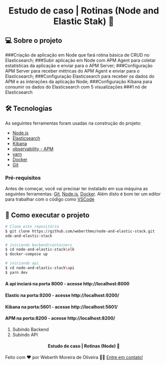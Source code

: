 <h1 align="center"> 
	 Estudo de caso | Rotinas (Node and Elastic Stak) 🚀 
</h1>

## 💻 Sobre o projeto

###Criação de aplicação em Node que fará rotina básica de CRUD no Elasticsearch;
###Subir aplicação em Node com APM Agent para coletar estatísticas da aplicação e enviar para o APM Server;
###Configuração APM Server para receber métricas do APM Agent e enviar para o Elasticsearch;
###Configuração Elasticsearch para receber os dados do APM e as interações da aplicação Node;
###Configuração Kibana para consumir os dados do Elasticsearch com 5 visualizações
###1 nó de Elasticsearch

## 🛠 Tecnologias

As seguintes ferramentas foram usadas na construção do projeto:

- [Node.js][nodejs]
- [Elasticsearch][Elasticsearch]
- [Kibana][Kibana]
- [observability - APM][observability - APM]
- [yarn][yarn]
- [Docker][docker]
- [Git](https://git-scm.com)

### Pré-requisitos

Antes de começar, você vai precisar ter instalado em sua máquina as seguintes ferramentas:
[Git](https://git-scm.com), [Node.js][nodejs], [Docker][docker].
Além disto é bom ter um editor para trabalhar com o código como [VSCode][vscode]

## 🚀 Como executar o projeto

```bash
# Clone este repositório
$ git clone https://github.com/weberthmo/node-and-elastic-stack.git
ode-and-elastic-stack

# iniciando backend/containers
$ cd node-and-elastic-stack\elk
$ docker-compose up

# iniciando api
$ cd node-and-elastic-stack\api
$ yarn dev
```

<h4>A api inciará na porta 8000 - acesse http://localhost:8000</h4>
<h4>Elastic na porta:9200 - acesse http://localhost:9200/</h4>
<h4>Kibana na porta:5601 - acesse http://localhost:5601/</h4>
<h4>APM na porta:8200 - acesse http://localhost:8200/</h4>

1. Subindo Backend
2. Subindo API

<h4 align="center"> 
	Estudo de caso | Rotinas (Node) 🚀 
</h4>

Feito com ❤️ por Weberth Moreira de Oliveira 👋🏽 [Entre em contato!](https://api.whatsapp.com/send?phone=5562982083372)

[Nodejs]: https://nodejs.org/
[Elasticsearch]: https://www.elastic.co/pt/elasticsearch/
[Kibana]: https://www.elastic.co/pt/kibana/
[observability - APM]: https://www.elastic.co/pt/apm/
[yarn]: https://yarnpkg.com/
[vscode]: https://code.visualstudio.com/
[docker]: https://docs.docker.com/docker-for-windows/install/
